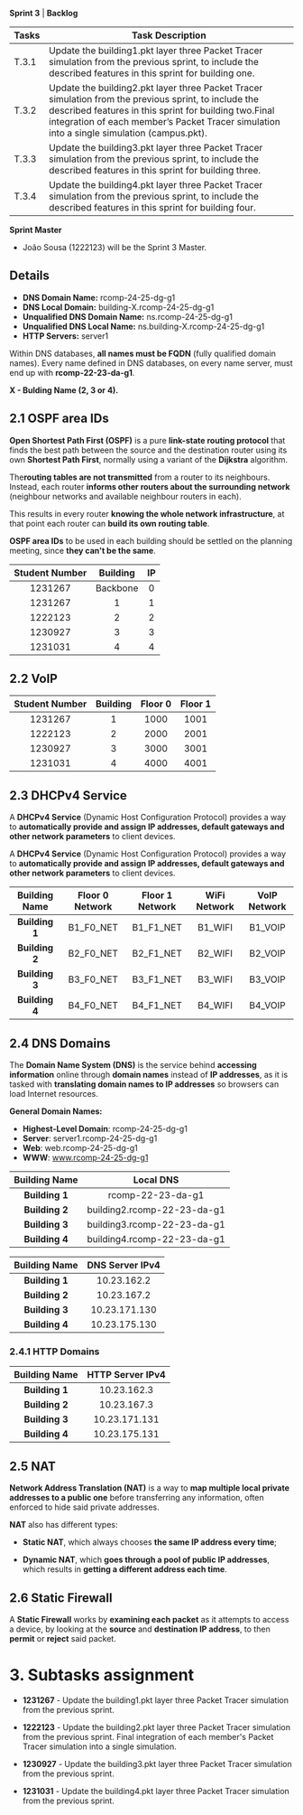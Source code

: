**Sprint 3** | **Backlog**

| Tasks | Task Description                                                                                                                                                                                                                                             |
|-------|--------------------------------------------------------------------------------------------------------------------------------------------------------------------------------------------------------------------------------------------------------------|
| T.3.1 | Update the building1.pkt layer three Packet Tracer simulation from the previous sprint, to include the described features in this sprint for building one.                                                                                                   |
| T.3.2 | Update the building2.pkt layer three Packet Tracer simulation from the previous sprint, to include the described features in this sprint for building two.Final integration of each member’s Packet Tracer simulation into a single simulation (campus.pkt). |
| T.3.3 | Update the building3.pkt layer three Packet Tracer simulation from the previous sprint, to include the described features in this sprint for building three.                                                                                                 |
| T.3.4 | Update the building4.pkt layer three Packet Tracer simulation from the previous sprint, to include the described features in this sprint for building four.                                                                                                  |


**Sprint Master**

- João Sousa (1222123) will be the Sprint 3 Master.

## Details ## 

* **DNS Domain Name:** rcomp-24-25-dg-g1
* **DNS Local Domain:** building-X.rcomp-24-25-dg-g1
* **Unqualified DNS Domain Name:** ns.rcomp-24-25-dg-g1
* **Unqualified DNS Local Name:** ns.building-X.rcomp-24-25-dg-g1
* **HTTP Servers:** server1

Within DNS databases, **all names must be FQDN** (fully qualified domain names). Every name defined in DNS databases, on every name server, must end up with **rcomp-22-23-da-g1**.

**X - Bulding Name (2, 3 or 4).**


## 2.1 OSPF area IDs ##

**Open Shortest Path First (OSPF)** is a pure **link-state routing protocol** that finds the best path between the source and the destination router using its own **Shortest Path First**, normally using a variant of the **Dijkstra** algorithm.

The**routing tables are not transmitted** from a router to its neighbours. Instead, each router **informs other routers about the surrounding network** (neighbour networks and available neighbour routers in each).

This results in every router **knowing the whole network infrastructure**, at that point each router can **build its own routing table**.

**OSPF area IDs** to be used in each building should be settled on the planning meeting, since **they can't be the same**.

| Student Number | Building | IP |
|:--------------:|:--------:|:--:|
|    1231267     | Backbone | 0  |
|    1231267     |    1     | 1  |   
|    1222123     |    2     | 2  |
|    1230927     |    3     | 3  |
|    1231031     |    4     | 4  |

## 2.2 VoIP

| Student Number | Building | Floor 0 | Floor 1 |
|:--------------:|:--------:|:-------:|:-------:|
|    1231267     |    1     |  1000   |  1001   |
|    1222123     |    2     |  2000   |  2001   |
|    1230927     |    3     |  3000   |  3001   |
|    1231031     |    4     |  4000   |  4001   |

## 2.3 DHCPv4 Service

A **DHCPv4 Service** (Dynamic Host Configuration Protocol) provides a way to **automatically provide and assign IP addresses, default gateways and other network parameters** to client devices.

A **DHCPv4 Service** (Dynamic Host Configuration Protocol) provides a way to **automatically provide and assign IP addresses, default gateways and other network parameters** to client devices.

| Building Name  | **Floor 0 Network** | **Floor 1 Network** | **WiFi Network** | **VoIP Network** |
|:--------------:|:-------------------:|:-------------------:|:----------------:|:----------------:|
| **Building 1** |      B1_F0_NET      |      B1_F1_NET      |     B1_WIFI      |     B1_VOIP      |
| **Building 2** |      B2_F0_NET      |      B2_F1_NET      |     B2_WIFI      |     B2_VOIP      |
| **Building 3** |      B3_F0_NET      |      B3_F1_NET      |     B3_WIFI      |     B3_VOIP      |
| **Building 4** |      B4_F0_NET      |      B4_F1_NET      |     B4_WIFI      |     B4_VOIP      |

## 2.4 DNS Domains

The **Domain Name System (DNS)** is the service behind **accessing information** online through **domain names** instead of **IP addresses**, as it is tasked with **translating domain names to IP addresses** so browsers can load Internet resources.

**General Domain Names:**

* **Highest-Level Domain**: rcomp-24-25-dg-g1
* **Server**: server1.rcomp-24-25-dg-g1
* **Web**: web.rcomp-24-25-dg-g1
* **WWW**: www.rcomp-24-25-dg-g1

| Building Name  |        **Local DNS**        |
|:--------------:|:---------------------------:|
| **Building 1** |      rcomp-22-23-da-g1      |
| **Building 2** | building2.rcomp-22-23-da-g1 |
| **Building 3** | building3.rcomp-22-23-da-g1 |
| **Building 4** | building4.rcomp-22-23-da-g1 |

| Building Name  | **DNS Server IPv4** |
|:--------------:|:-------------------:|
| **Building 1** |     10.23.162.2     |
| **Building 2** |     10.23.167.2     |
| **Building 3** |    10.23.171.130    |
| **Building 4** |    10.23.175.130    |

### 2.4.1 HTTP Domains

| Building Name  | **HTTP Server IPv4** |
|:--------------:|:--------------------:|
| **Building 1** |     10.23.162.3      |
| **Building 2** |     10.23.167.3      |
| **Building 3** |    10.23.171.131     |
| **Building 4** |    10.23.175.131     |


## 2.5 NAT

**Network Address Translation (NAT)** is a way to **map multiple local private addresses to a public one** before transferring any information, often enforced to hide said private addresses.

**NAT** also has different types:

* **Static NAT**, which always chooses **the same IP address every time**;

* **Dynamic NAT**, which **goes through a pool of public IP addresses**, which results in **getting a different address each time**.

## 2.6 Static Firewall

A **Static Firewall** works by **examining each packet** as it attempts to access a device, by looking at the **source** and **destination IP address**, to then **permit** or **reject** said packet.


# 3. Subtasks assignment #

* **1231267** - Update the building1.pkt layer three Packet Tracer simulation from the previous sprint.

* **1222123** - Update the building2.pkt layer three Packet Tracer simulation from the previous sprint. Final integration of each member's Packet Tracer simulation into a single simulation.

* **1230927** - Update the building3.pkt layer three Packet Tracer simulation from the previous sprint.

* **1231031** - Update the building4.pkt layer three Packet Tracer simulation from the previous sprint.
